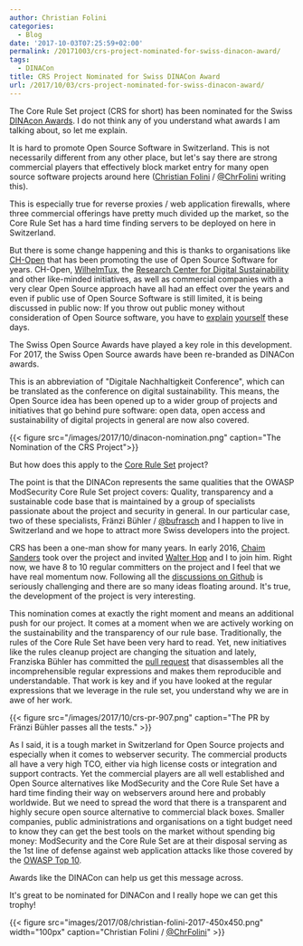 ```yaml
---
author: Christian Folini
categories:
  - Blog
date: '2017-10-03T07:25:59+02:00'
permalink: /20171003/crs-project-nominated-for-swiss-dinacon-award/
tags:
  - DINACon
title: CRS Project Nominated for Swiss DINACon Award
url: /2017/10/03/crs-project-nominated-for-swiss-dinacon-award/
---
```


The Core Rule Set project (CRS for short) has been nominated for the Swiss [DINAcon Awards](https://dinacon.ch/en/dinacon-awards/). I do not think any of you understand what awards I am talking about, so let me explain.

It is hard to promote Open Source Software in Switzerland. This is not necessarily different from any other place, but let's say there are strong commercial players that effectively block market entry for many open source software projects around here ([Christian Folini](https://www.christian-folini.ch) / [@ChrFolini](https://twitter.com/ChrFolini) writing this).

This is especially true for reverse proxies / web application firewalls, where three commercial offerings have pretty much divided up the market, so the Core Rule Set has a hard time finding servers to be deployed on here in Switzerland.

But there is some change happening and this is thanks to organisations like [CH-Open](https://www.ch-open.ch/) that has been promoting the use of Open Source Software for years. CH-Open, [WilhelmTux](https://wilhelmtux.ch/), the [Research Center for Digital Sustainability](http://www.digitale-nachhaltigkeit.unibe.ch/index_eng.html) and other like-minded initiatives, as well as commercial companies with a very clear Open Source approach have all had an effect over the years and even if public use of Open Source Software is still limited, it is being discussed in public now: If you throw out public money without consideration of Open Source software, you have to [explain](https://www.parlament.ch/de/ratsbetrieb/suche-curia-vista/geschaeft?AffairId=20143532) [yourself](https://www.parlament.ch/centers/eparl/_layouts/15/DocIdRedir.aspx?ID=MAUWFQFXFMCR-2-39102) these days.

The Swiss Open Source Awards have played a key role in this development. For 2017, the Swiss Open Source awards have been re-branded as DINACon awards.

This is an abbreviation of "Digitale Nachhaltigkeit Conference", which can be translated as the conference on digital sustainability. This means, the Open Source idea has been opened up to a wider group of projects and initiatives that go behind pure software: open data, open access and sustainability of digital projects in general are now also covered.

{{< figure src="/images/2017/10/dinacon-nomination.png" caption="The Nomination of the CRS Project">}}

But how does this apply to the [Core Rule Set](https://coreruleset.org) project?

The point is that the DINACon represents the same qualities that the OWASP ModSecurity Core Rule Set project covers: Quality, transparency and a sustainable code base that is maintained by a group of specialists passionate about the project and security in general. In our particular case, two of these specialists, Fränzi Bühler / [@bufrasch](https://twitter.com/bufrasch) and I happen to live in Switzerland and we hope to attract more Swiss developers into the project.

CRS has been a one-man show for many years. In early 2016, [Chaim Sanders](http://chaimsanders.com/) took over the project and invited [Walter Hop](https://lifeforms.nl/) and I to join him. Right now, we have 8 to 10 regular committers on the project and I feel that we have real momentum now. Following all the [discussions on Github](https://github.com/coreruleset/coreruleset) is seriously challenging and there are so many ideas floating around. It's true, the development of the project is very interesting.

This nomination comes at exactly the right moment and means an additional push for our project. It comes at a moment when we are actively working on the sustainability and the transparency of our rule base. Traditionally, the rules of the Core Rule Set have been very hard to read. Yet, new initiatives like the rules cleanup project are changing the situation and lately, Franziska Bühler has committed the [pull request](https://github.com/coreruleset/coreruleset/pull/907) that disassembles all the incomprehensible regular expressions and makes them reproducible and understandable. That work is key and if you have looked at the regular expressions that we leverage in the rule set, you understand why we are in awe of her work.

{{< figure src="/images/2017/10/crs-pr-907.png" caption="The PR by Fränzi Bühler passes all the tests." >}}

As I said, it is a tough market in Switzerland for Open Source projects and especially when it comes to webserver security. The commercial products all have a very high TCO, either via high license costs or integration and support contracts. Yet the commercial players are all well established and Open Source alternatives like ModSecurity and the Core Rule Set have a hard time finding their way on webservers around here and probably worldwide. But we need to spread the word that there is a transparent and highly secure open source alternative to commercial black boxes. Smaller companies, public administrations and organisations on a tight budget need to know they can get the best tools on the market without spending big money: ModSecurity and the Core Rule Set are at their disposal serving as the 1st line of defense against web application attacks like those covered by the [OWASP Top 10](https://www.owasp.org/index.php/Category:OWASP_Top_Ten_Project).

Awards like the DINACon can help us get this message across.

It's great to be nominated for DINACon and I really hope we can get this trophy!

{{< figure src="images/2017/08/christian-folini-2017-450x450.png" width="100px" caption="Christian Folini / [@ChrFolini](https://twitter.com/ChrFolini)" >}}
